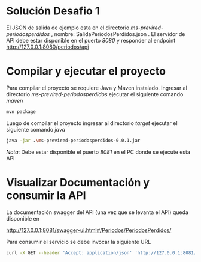 # Solución Desafio 1 

El JSON de salida de ejemplo esta en el directorio *ms-previred-periodosperdidos* , nombre: SalidaPeriodosPerdidos.json .
El servidor de API debe estar disponible en el puerto *8080* y responder al endpoint http://127.0.0.1:8080/periodos/api

# Compilar y ejecutar el proyecto

Para compilar el proyecto se requiere Java y Maven instalado.
Ingresar al directorio *ms-previred-periodosperdidos* ejecutar el siguiente comando *maven*

```bash
mvn package
```

Luego de compilar el proyecto ingresar al directorio *target* ejecutar el siguiente comando *java*

```bash
java -jar .\ms-previred-periodosperdidos-0.0.1.jar
```
*Nota*:
Debe estar disponible el puerto *8081* en el PC donde se ejecute esta API


# Visualizar Documentación y consumir la API

La documentación swagger del API (una vez que se levanta el API) queda disponible en

http://127.0.0.1:8081/swagger-ui.html#/Periodos/PeriodosPerdidos/

Para consumir el servicio se debe invocar la siguiente URL

```bash
curl -X GET --header 'Accept: application/json' 'http://127.0.0.1:8081/v1/peridodosperdidos/'
```
